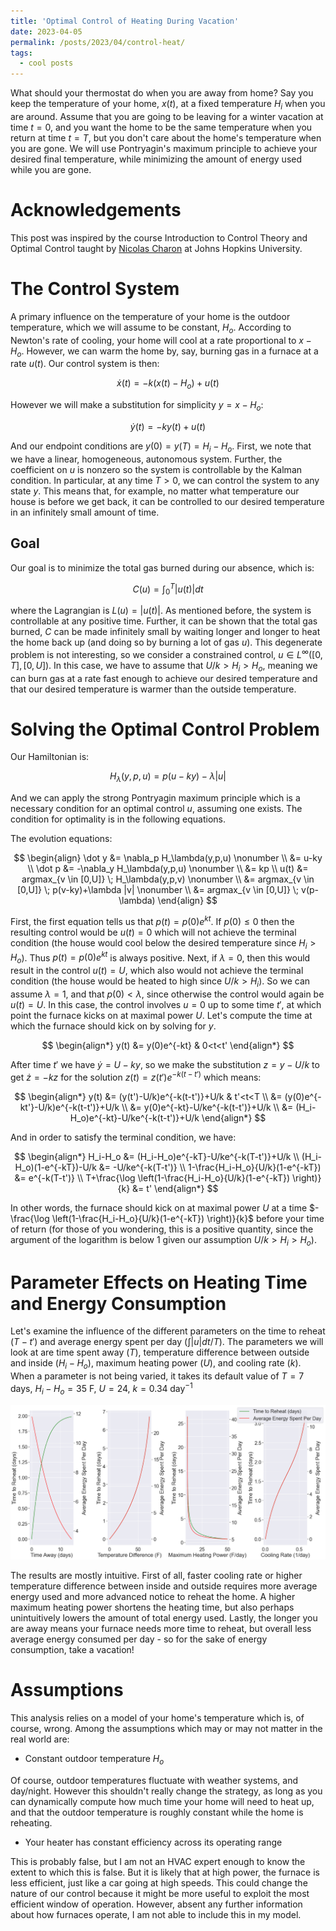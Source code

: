 ```yaml
---
title: 'Optimal Control of Heating During Vacation'
date: 2023-04-05
permalink: /posts/2023/04/control-heat/
tags:
  - cool posts
---
```


What should your thermostat do when you are away from home? Say you keep the temperature of your home, $x(t)$, at a fixed temperature $H_i$ when you are around. Assume that you are going to be leaving for a winter vacation at time $t=0$, and you want the home to be the same temperature when you return at time $t=T$, but you don't care about the home's temperature when you are gone. We will use Pontryagin's maximum principle to achieve your desired final temperature, while minimizing the amount of energy used while you are gone.

Acknowledgements
======

This post was inspired by the course Introduction to Control Theory and Optimal Control taught by [Nicolas Charon](https://www.cis.jhu.edu/~charon/) at Johns Hopkins University.

The Control System
======

A primary influence on the temperature of your home is the outdoor temperature, which we will assume to be constant, $H_o$. According to Newton's rate of cooling, your home will cool at a rate proportional to $x-H_o$. However, we can warm the home by, say, burning gas in a furnace at a rate $u(t)$. Our control system is then:

$$\dot x(t)=-k(x(t)-H_o)+u(t)$$

However we will make a substitution for simplicity $y=x-H_o$:

$$\dot y(t)=-ky(t)+u(t)$$

And our endpoint conditions are $y(0)=y(T)=H_i-H_o$. First, we note that we have a linear, homogeneous, autonomous system. Further, the coefficient on $u$ is nonzero so the system is controllable by the Kalman condition. In particular, at any time $T>0$, we can control the system to any state $y$. This means that, for example, no matter what temperature our house is before we get back, it can be controlled to our desired temperature in an infinitely small amount of time. 

Goal
------

Our goal is to minimize the total gas burned during our absence, which is:

$$C(u)=\int_0^T |u(t)|dt$$

where the Lagrangian is $L(u)=\vert u(t)\vert$. As mentioned before, the system is controllable at any positive time. Further, it can be shown that the total gas burned, $C$ can be made infinitely small by waiting longer and longer to heat the home back up (and doing so by burning a lot of gas $u$). This degenerate problem is not interesting, so we consider a constrained control, $u \in L^\infty([0,T],[0,U])$. In this case, we have to assume that $U/k>H_i>H_o$, meaning we can burn gas at a rate fast enough to achieve our desired temperature and that our desired temperature is warmer than the outside temperature.

Solving the Optimal Control Problem
======

Our Hamiltonian is:

$$H_\lambda(y,p,u)=p(u-ky)-\lambda |u|$$

And we can apply the strong Pontryagin maximum principle which is a necessary condition for an optimal control $u$, assuming one exists. The condition for optimality is in the following equations.

The evolution equations:

$$
\begin{align}
  \dot y &= \nabla_p H_\lambda(y,p,u) \nonumber \\
  &= u-ky \\
  \dot p &= -\nabla_y H_\lambda(y,p,u) \nonumber \\
  &= kp \\
  u(t) &= argmax_{v \in [0,U]} \; H_\lambda(y,p,v) \nonumber \\
  &= argmax_{v \in [0,U]} \; p(v-ky)+\lambda |v| \nonumber \\
  &= argmax_{v \in [0,U]} \; v(p-\lambda)
\end{align}
$$

First, the first equation tells us that $p(t)=p(0)e^{kt}$. If $p(0) \leq 0$ then the resulting control would be $u(t)=0$ which will not achieve the terminal condition (the house would cool below the desired temperature since $H_i>H_o$). Thus $p(t)=p(0)e^{kt}$ is always positive. Next, if $\lambda=0$, then this would result in the control $u(t)=U$, which also would not achieve the terminal condition (the house would be heated to high since $U/k>H_i$). So we can assume $\lambda=1$, and that $p(0) < \lambda$, since otherwise the control would again be $u(t)=U$. In this case, the control involves $u=0$ up to some time $t'$, at which point the furnace kicks on at maximal power $U$. Let's compute the time at which the furnace should kick on by solving for $y$.

$$
\begin{align*}
  y(t) &= y(0)e^{-kt} & 0<t<t'
\end{align*}
$$

After time $t'$ we have $\dot y = U-ky$, so we make the substitution $z=y-U/k$ to get $\dot z=-kz$ for the solution $z(t)=z(t')e^{-k(t-t')}$ which means:

$$
\begin{align*}
  y(t) &= (y(t')-U/k)e^{-k(t-t')}+U/k & t'<t<T \\
  &= (y(0)e^{-kt'}-U/k)e^{-k(t-t')}+U/k \\
  &= y(0)e^{-kt}-U/ke^{-k(t-t')}+U/k \\
  &= (H_i-H_o)e^{-kt}-U/ke^{-k(t-t')}+U/k
\end{align*}
$$

And in order to satisfy the terminal condition, we have:

$$
\begin{align*}
  H_i-H_o &= (H_i-H_o)e^{-kT}-U/ke^{-k(T-t')}+U/k \\
  (H_i-H_o)(1-e^{-kT})-U/k &= -U/ke^{-k(T-t')} \\
  1-\frac{H_i-H_o}{U/k}(1-e^{-kT}) &= e^{-k(T-t')} \\
  T+\frac{\log \left(1-\frac{H_i-H_o}{U/k}(1-e^{-kT}) \right)}{k} &= t'
\end{align*}
$$

In other words, the furnace should kick on at maximal power $U$ at a time $-\frac{\log \left(1-\frac{H_i-H_o}{U/k}(1-e^{-kT}) \right)}{k}$ before your time of return (for those of you wondering, this is a positive quantity, since the argument of the logarithm is below 1 given our assumption $U/k>H_i>H_o$).

Parameter Effects on Heating Time and Energy Consumption
======

Let's examine the influence of the different parameters on the time to reheat ($T-t'$) and average energy spent per day ($\int \vert u\vert dt/T$). The parameters we will look at are time spent away ($T$), temperature difference between outside and inside ($H_i-H_o$), maximum heating power ($U$), and cooling rate ($k$). When a parameter is not being varied, it takes its default value of $T=7$ days, $H_i-H_o=35$ F, $U=24$, $k=0.34 \; \text{day}^{-1}$

<img src="/images/heatcontrol/fig.png"/>

The results are mostly intuitive. First of all, faster cooling rate or higher temperature difference between inside and outside requires more average energy used and more advanced notice to reheat the home. A higher maximum heating power shortens the heating time, but also perhaps unintuitively lowers the amount of total energy used. Lastly, the longer you are away means your furnace needs more time to reheat, but overall less average energy consumed per day - so for the sake of energy consumption, take a vacation!

Assumptions
======

This analysis relies on a model of your home's temperature which is, of course, wrong. Among the assumptions which may or may not matter in the real world are:

- Constant outdoor temperature $H_o$

Of course, outdoor temperatures fluctuate with weather systems, and day/night. However this shouldn't really change the strategy, as long as you can dynamically compute how much time your home will need to heat up, and that the outdoor temperature is roughly constant while the home is reheating.

- Your heater has constant efficiency across its operating range

This is probably false, but I am not an HVAC expert enough to know the extent to which this is false. But it is likely that at high power, the furnace is less efficient, just like a car going at high speeds. This could change the nature of our control because it might be more useful to exploit the most efficient window of operation. However, absent any further information about how furnaces operate, I am not able to include this in my model.